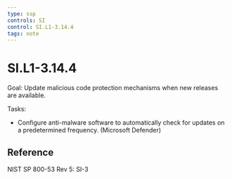 ```yaml
---
type: ssp
controls: SI
control: SI.L1-3.14.4
tags: note
---
```


# SI.L1-3.14.4

Goal: Update malicious code protection mechanisms when new releases are available.

Tasks:

-  Configure anti-malware software to automatically check for updates on a predetermined frequency. (Microsoft Defender)

## Reference

NIST SP 800-53 Rev 5: SI-3
